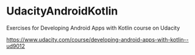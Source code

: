 # UdacityAndroidKotlin
Exercises for Developing Android Apps with Kotlin course on Udacity

https://www.udacity.com/course/developing-android-apps-with-kotlin--ud9012
